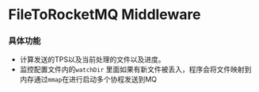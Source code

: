 # FileToRocketMQ Middleware



### 具体功能
  * 计算发送的TPS以及当前处理的文件以及进度。
  * 监控配置文件内的`watchDir` 里面如果有新文件被丢入，程序会将文件映射到内存通过`mmap`在进行启动多个协程发送到MQ